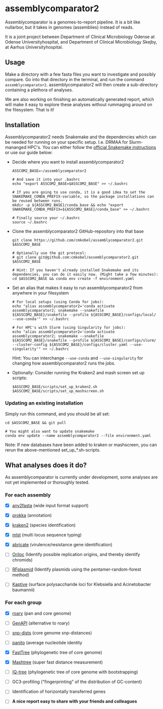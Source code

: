 # assemblycomparator2

Assemblycomparator is a genomes-to-report pipeline. It is a bit like nullarbor, but it takes in genomes (assemblies) instead of reads. 

It is a joint project between Department of Clinical Microbiology Odense at Odense Universityhospital, and Department of Clinical Microbiology Skejby, at Aarhus Universityhospital.

## Usage
Make a directory with a few fasta files you want to investigate and possibly compare. 
Go into that directory in the terminal, and run the command `assemblycomparator2`. 
assemblycomparator2 will then create a sub-directory containing a plethora of analyses. 

We are also working on finishing an automatically generated report, which will make it easy to explore these analyses without rummaging around on the filesystem.
That is it!



## Installation

Assemblycomparator2 needs Snakemake and the dependencies which can be needed for running on your specific setup. I.e. DRMAA for Slurm-mananged HPC's.
You can either follow the [official Snakemake instructions](https://snakemake.readthedocs.io/en/stable/getting_started/installation.html) or use our guide below:
* Decide where you want to install assemblycomparator2
   ``` 
   ASSCOM2_BASE=~/assemblycomparator2
   
   # And save it into your .bashrc
   echo "export ASSCOM2_BASE=$ASSCOM2_BASE" >> ~/.bashrc 
   
   # If you are going to use conda, it is a good idea to set the SNAKEMAKE_CONDA_PREFIX-variable, so the package installations can be reused between runs.
   mkdir -p ${ASSCOM2_BASE}/conda_base && echo "export SNAKEMAKE_CONDA_PREFIX=${ASSCOM2_BASE}/conda_base" >> ~/.bashrc 
   
   # Finally source your ~/.bashrc
   source ~/.bashrc
   ```
 * Clone the assemblycomparator2 GitHub-repository into that base
   ```
   git clone https://github.com/cmkobel/assemblycomparator2.git $ASSCOM2_BASE
   
   # Optionally use the git protocol:
   # git clone git@github.com:cmkobel/assemblycomparator2.git $ASSCOM2_BASE
   
   # Hint: If you haven't already installed Snakemake and its dependencies, you can do it easily now. (Might take a few minutes):
   cd $ASSCOM2_BASE && conda env create -f environment.yaml 
   ```
   
 * Set an alias that makes it easy to run assemblycomparator2 from anywhere in your filesystem
   ```
   # For local setups (using Conda for jobs):
   echo "alias assemblycomparator2='conda activate assemblycomparator2; snakemake --snakefile ${ASSCOM2_BASE}/snakefile --profile ${ASSCOM2_BASE}/configs/local/ --use-conda'" >> ~/.bashrc
   
   # For HPC's with Slurm (using Singularity for jobs):
   echo "alias assemblycomparator2='conda activate assemblycomparator2; snakemake --snakefile ${ASSCOM2_BASE}/snakefile --profile ${ASSCOM2_BASE}/configs/slurm/ --cluster-config ${ASSCOM2_BASE}/configs/cluster.yaml --use-singularity'" >> ~/.bashrc
   ```
   Hint: You can interchange `--use-conda` and `--use-singularity` for changing how assemblycomparator2 runs the jobs.
 * Optionally: Consider running the Kraken2 and mash screen set up scripts:
   ```
   $ASSCOM2_BASE/scripts/set_up_kraken2.sh
   $ASSCOM2_BASE/scripts/set_up_mashscreen.sh
   ```
   
   
   
   
### Updating an existing installation

Simply run this command, and you should be all set:
```
cd $ASSCOM2_BASE && git pull

# You might also want to update snakemake
conda env update --name assemblycomparator2 --file environment.yaml
```
Note: If new databases have been added to kraken or mashscreen, you can rerun the above-mentioned set_up_*.sh-scripts.



## What analyses does it do?

As assemblycomparator is currently under development, some analyses are not yet implemented or thoroughly tested.

### For each assembly
  - [x] [any2fasta](https://github.com/tseemann/any2fasta) (wide input format support)
  - [x] [prokka](https://github.com/tseemann/prokka) (annotation)
  - [x] [kraken2](https://ccb.jhu.edu/software/kraken2/) (species identification)
  - [x] [mlst](https://github.com/tseemann/mlst) (multi locus sequence typing)
  - [x] [abricate](https://github.com/tseemann/abricate) (virulence/resistance gene identification)
  - [ ] [Oriloc](http://pbil.univ-lyon1.fr/software/Oriloc/oriloc.html) (Identify possible replication origins, and thereby identify chromids)
  - [ ] [RFplasmid](https://github.com/aldertzomer/RFPlasmid) (Identify plasmids using the pentamer-random-forest method)
  - [ ] [Kaptive](https://github.com/katholt/Kaptive) (surface polysaccharide loci for Klebsiella and Acinetobacter baumannii)

  
  
### For each group
  - [x] [roary](https://sanger-pathogens.github.io/Roary/) (pan and core genome)
  - [ ] [GenAPI](https://github.com/MigleSur/GenAPI) (alternative to roary)
  - [ ] [snp-dists](https://github.com/tseemann/snp-dists) (core genome snp-distances)
  - [ ] [panito](https://github.com/sanger-pathogens/panito) (average nucleotide identity
  - [x] [FastTree](http://www.microbesonline.org/fasttree/) (phylogenetic tree of core genome)
  - [x] [Mashtree](https://github.com/lskatz/mashtree) (super fast distance measurement)
  - [ ] [IQ-tree](http://www.iqtree.org/) (phylogenetic tree of core genome with bootstrapping)
  - [ ] GC3-profiling ("fingerprinting" of the distribution of GC-content)
  - [ ] Identification of horizontally transferred genes
  - [ ] **A nice report easy to share with your friends and colleagues**
  
  
  
  
